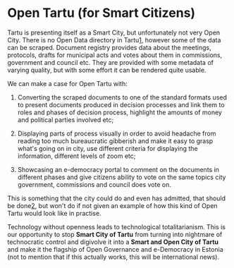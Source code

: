 # Open Tartu (for Smart Citizens)

Tartu is presenting itself as a Smart City, but unfortunately not very Open City. There is no Open Data directory in Tartu[1], however some of the data can be scraped. Document registry provides data about the meetings, protocols, drafts for municipal acts and votes about them in commissions, government and council etc. They are provided with some metadata of varying quality, but with some effort it can be rendered quite usable.

We can make a case for Open Tartu with:

1. Converting the scraped documents to one of the standard formats used to present documents produced in decision processes and link them to roles and phases of decision process, highlight the amounts of money and political parties involved etc;

2. Displaying parts of process visually in order to avoid headache from reading too much bureaucratic gibberish and make it easy to grasp what's going on in city, use different criteria for displaying the information, different levels of zoom etc;

3. Showcasing an e-democracy portal to comment on the documents in different phases and give citizens ability to vote on the same topics city government, commissions and council does vote on.

This is something that the city could do and even has admitted, that should be done[2], but won't do if not given an example of how this kind of Open Tartu would look like in practise.

Technology without openness leads to technological totalitarianism. This is our opportunity to stop **Smart City of Tartu** from turning into nightmare of technocratic control and digivolve it into a **Smart and Open City of Tartu** and make it the flagship of Open Governance and e-Democracy in Estonia (not to mention that if this actually works, this will be international news).

[1]: http://www.opendata.ee/2016-03-14/tartu-linna-andmekogude-avamine/
[2]: http://info.raad.tartu.ee/uurimused.nsf/236552664d75f727c2256c4b00207453/49b98b59fa252e65c2257e77003ceed3/$FILE/TARTUWEB%20Tartu%20linna%20kodulehe%20veebistrateegia.pdf
